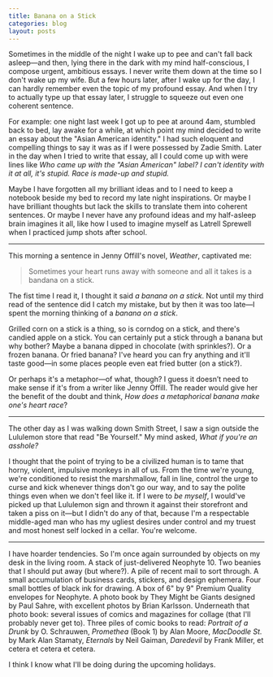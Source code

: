 ```yaml
---
title: Banana on a Stick
categories: blog
layout: posts
---
```


Sometimes in the middle of the night I wake up to pee and can't fall back asleep&mdash;and then, lying there in the dark with my mind half-conscious, I compose urgent, ambitious essays. I never write them down at the time so I don't wake up my wife. But a few hours later, after I wake up for the day, I can hardly remember even the topic of my profound essay. And when I try to actually type up that essay later, I struggle to squeeze out even one coherent sentence.

For example: one night last week I got up to pee at around 4am, stumbled back to bed, lay awake for a while, at which point my mind decided to write an essay about the "Asian American identity." I had such eloquent and compelling things to say it was as if I were possessed by Zadie Smith. Later in the day when I tried to write that essay, all I could come up with were lines like *Who came up with the "Asian American" label? I can't identity with it at all, it's stupid. Race is made-up and stupid.* 

Maybe I have forgotten all my brilliant ideas and to I need to keep a notebook beside my bed to record my late night inspirations. Or maybe I have brilliant thoughts but lack the skills to translate them into coherent sentences. Or maybe I never have any profound ideas and my half-asleep brain imagines it all, like how I used to imagine myself as Latrell Sprewell when I practiced jump shots after school.

----

This morning a sentence in Jenny Offill's novel, *Weather*, captivated me:

> Sometimes your heart runs away with someone and all it takes is a bandana on a stick.

The fist time I read it, I thought it said *a banana on a stick*. Not until my third read of the sentence did I catch my mistake, but by then it was too late&mdash;I spent the morning thinking of a *banana on a stick*.

Grilled corn on a stick is a thing, so is corndog on a stick, and there's candied apple on a stick. You can certainly put a stick through a banana but why bother? Maybe a banana dipped in chocolate (with sprinkles?). Or a frozen banana. Or fried banana? I've heard you can fry anything and it'll taste good&mdash;in some places people even eat fried butter (on a stick?).

Or perhaps it's a metaphor&mdash;of what, though? I guess it doesn’t need to make sense if it's from a writer like Jenny Offill. The reader would give her the benefit of the doubt and think, *How does a metaphorical banana make one's heart race*?

----

The other day as I was walking down Smith Street, I saw a sign outside the Lululemon store that read "Be Yourself." My mind asked, *What if you're an asshole?*

I thought that the point of trying to be a civilized human is to tame that horny, violent, impulsive monkeys in all of us. From the time we're young, we're conditioned to resist the marshmallow, fall in line, control the urge to curse and kick whenever things don't go our way, and to say the polite things even when we don't feel like it. If I were to *be myself*, I would've picked up that Lululemon sign and thrown it against their storefront and taken a piss on it&mdash;but I didn't do any of that, because I'm a respectable middle-aged man who has my ugliest desires under control and my truest and most honest self locked in a cellar. You're welcome.

----

I have hoarder tendencies. So I'm once again surrounded by objects on my desk in the living room. A stack of just-delivered Neophyte 10. Two beanies that I should put away (but where?). A pile of recent mail to sort through. A small accumulation of business cards, stickers, and design ephemera. Four small bottles of black ink for drawing. A box of 6" by 9" Premium Quality envelopes for Neophyte. A photo book by They Might be Giants designed by Paul Sahre, with excellent photos by Brian Karlsson. Underneath that photo book: several issues of comics and magazines for collage (that I'll probably never get to). Three piles of comic books to read: *Portrait of a Drunk* by O. Schrauwen, *Promethea* (Book 1) by Alan Moore, *MacDoodle St.* by Mark Alan Stamaty, *Eternals* by Neil Gaiman, *Daredevil* by Frank Miller, et cetera et cetera et cetera. 

I think I know what I'll be doing during the upcoming holidays.
